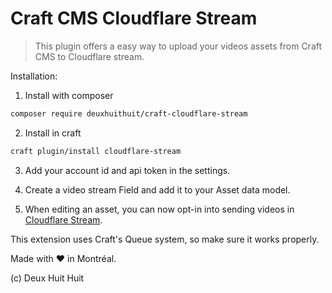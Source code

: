 # Craft CMS Cloudflare Stream

> This plugin offers a easy way to upload your videos assets from Craft CMS to Cloudflare stream.

Installation:

1) Install with composer

```sh
composer require deuxhuithuit/craft-cloudflare-stream
```

2) Install in craft

```sh
craft plugin/install cloudflare-stream
```

3) Add your account id and api token in the settings.

4) Create a video stream Field and add it to your Asset data model.

5) When editing an asset, you can now opt-in into sending videos in
[Cloudflare Stream](https://www.cloudflare.com/products/cloudflare-stream/).

This extension uses Craft's Queue system, so make sure it works properly.

Made with ❤️ in Montréal.

(c) Deux Huit Huit
